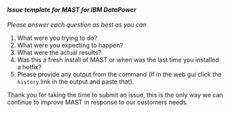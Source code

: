 #### _Issue template for MAST for IBM DataPower_
_Please answer each question as best as you can_

1. What were you trying to do?
2. What were you expecting to happen?
3. What were the actual results?
4. Was this a fresh install of MAST or when was the last time you installed a hotfix?
5. Please provide any output from the command (If in the web gui click the `history` link in the output and paste that).

Thank you for taking the time to submit an issue, this is the only way we can continue to improve MAST in response to our customers needs.

